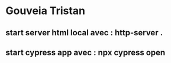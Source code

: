# Gouveia Tristan
## start server html local avec : http-server .
## start cypress app avec : npx cypress open

